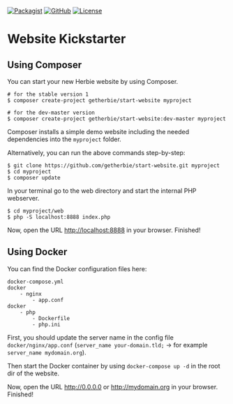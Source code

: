 [![Packagist](https://img.shields.io/packagist/dt/getherbie/start-website.svg)](https://packagist.org/packages/getherbie/start-website)
[![GitHub](https://img.shields.io/github/release/getherbie/start-website/all.svg)](https://github.com/getherbie/start-website/releases)
[![License](https://img.shields.io/badge/License-BSD%203--Clause-blue.svg)](https://github.com/getherbie/start-website/blob/master/LICENCE.md)


# Website Kickstarter

## Using Composer

You can start your new Herbie website by using Composer.

    # for the stable version 1
    $ composer create-project getherbie/start-website myproject

    # for the dev-master version
    $ composer create-project getherbie/start-website:dev-master myproject
    
Composer installs a simple demo website including the needed dependencies into the `myproject` folder. 

Alternatively, you can run the above commands step-by-step:

	$ git clone https://github.com/getherbie/start-website.git myproject
    $ cd myproject
    $ composer update
    
In your terminal go to the web directory and start the internal PHP webserver.

    $ cd myproject/web
    $ php -S localhost:8888 index.php

Now, open the URL <http://localhost:8888> in your browser. Finished!


## Using Docker

You can find the Docker configuration files here:

```
docker-compose.yml
docker
    - nginx
        - app.conf
docker
    - php
        - Dockerfile
        - php.ini
```

First, you should update the server name in the config file `docker/nginx/app.conf` (`server_name your-domain.tld;` -> for example `server_name mydomain.org`).

Then start the Docker container by using `docker-compose up -d` in the root dir of the website.

Now, open the URL <http://0.0.0.0> or <http://mydomain.org> in your browser. Finished!
